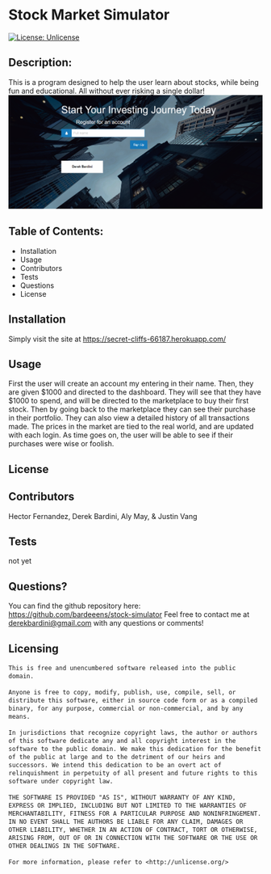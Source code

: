# **Stock Market Simulator** 
[![License: Unlicense](https://img.shields.io/badge/license-Unlicense-blue.svg)](http://unlicense.org/) 
## Description:
This is a program designed to help the user learn about stocks, while being fun and educational. All without ever risking a single dollar! 
![Page Preview](preview.png)
  ## Table of Contents: 
* Installation 
* Usage 
* Contributors 
* Tests 
* Questions 
* License 
## Installation 
Simply visit the site at https://secret-cliffs-66187.herokuapp.com/ 
## Usage 
First the user will create an account my entering in their name. Then, they are given $1000 and directed to the dashboard. They will see that they have $1000 to spend, and will be directed to the marketplace to buy their first stock. Then by going back to the marketplace they can see their purchase in their portfolio. They can also view a detailed history of all transactions made. The prices in the market are tied to the real world, and are updated with each login. As time goes on, the user will be able to see if their purchases were wise or foolish.  

## License 
## Contributors 
Hector Fernandez, Derek Bardini, Aly May, & Justin Vang 
## Tests 
not yet 
## Questions? 

 You can find the github repository here: 
https://github.com/bardeeens/stock-simulator 
 Feel free to contact me at derekbardini@gmail.com with any questions or comments! 

## Licensing 
    This is free and unencumbered software released into the public domain.

    Anyone is free to copy, modify, publish, use, compile, sell, or
    distribute this software, either in source code form or as a compiled
    binary, for any purpose, commercial or non-commercial, and by any
    means.
    
    In jurisdictions that recognize copyright laws, the author or authors
    of this software dedicate any and all copyright interest in the
    software to the public domain. We make this dedication for the benefit
    of the public at large and to the detriment of our heirs and
    successors. We intend this dedication to be an overt act of
    relinquishment in perpetuity of all present and future rights to this
    software under copyright law.
    
    THE SOFTWARE IS PROVIDED "AS IS", WITHOUT WARRANTY OF ANY KIND,
    EXPRESS OR IMPLIED, INCLUDING BUT NOT LIMITED TO THE WARRANTIES OF
    MERCHANTABILITY, FITNESS FOR A PARTICULAR PURPOSE AND NONINFRINGEMENT.
    IN NO EVENT SHALL THE AUTHORS BE LIABLE FOR ANY CLAIM, DAMAGES OR
    OTHER LIABILITY, WHETHER IN AN ACTION OF CONTRACT, TORT OR OTHERWISE,
    ARISING FROM, OUT OF OR IN CONNECTION WITH THE SOFTWARE OR THE USE OR
    OTHER DEALINGS IN THE SOFTWARE.
    
    For more information, please refer to <http://unlicense.org/>